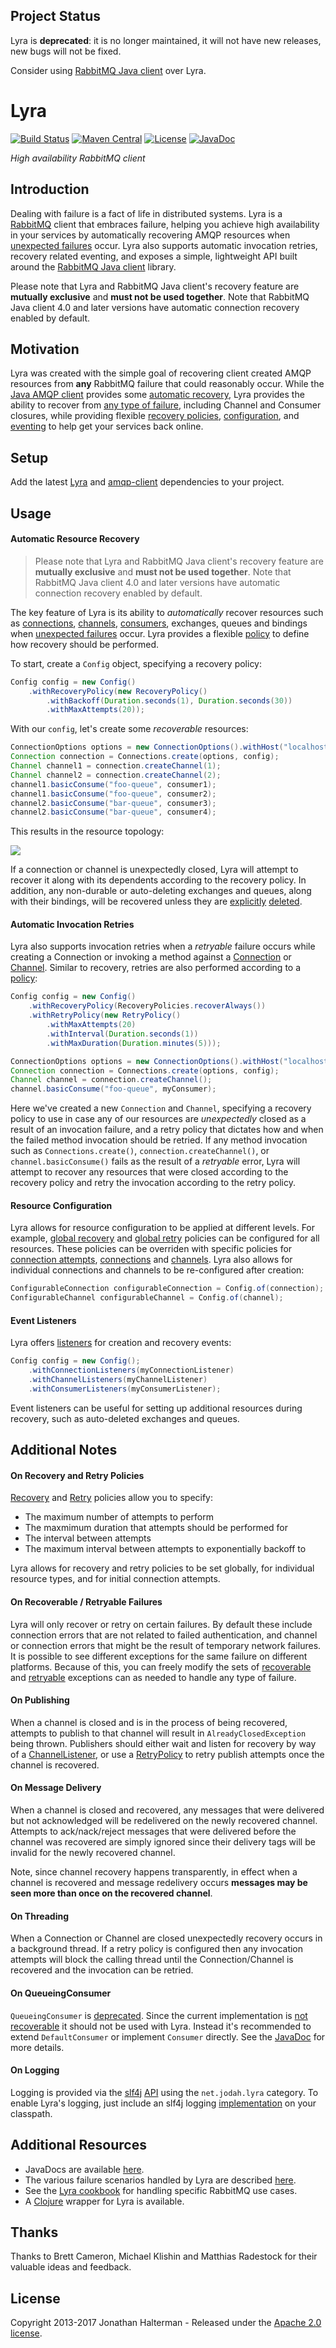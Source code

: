 ## Project Status

Lyra is **deprecated**: it is no longer maintained, it will not have new releases, new bugs will not be fixed.

Consider using [RabbitMQ Java client][java-client] over Lyra.

# Lyra

[![Build Status](https://github.com/jhalterman/lyra/workflows/build/badge.svg)](https://github.com/jhalterman/lyra/actions)
[![Maven Central](https://img.shields.io/maven-central/v/net.jodah/lyra.svg?maxAge=60&colorB=53C92E)](https://maven-badges.herokuapp.com/maven-central/net.jodah/lyra)
[![License](http://img.shields.io/:license-apache-brightgreen.svg)](http://www.apache.org/licenses/LICENSE-2.0.html)
[![JavaDoc](https://img.shields.io/maven-central/v/net.jodah/lyra.svg?maxAge=60&label=javadoc&color=blue)](https://jodah.net/lyra/javadoc/)

*High availability RabbitMQ client*

## Introduction

Dealing with failure is a fact of life in distributed systems. Lyra is a [RabbitMQ](http://www.rabbitmq.com/) client that embraces failure, helping you achieve high availability in your services by automatically recovering AMQP resources when [unexpected failures][failure-scenarios] occur. Lyra also supports automatic invocation retries, recovery related eventing, and exposes a simple, lightweight API built around the [RabbitMQ Java client][java-client] library.

Please note that Lyra and RabbitMQ Java client's recovery feature are **mutually exclusive** and **must not be used together**.
Note that RabbitMQ Java client 4.0 and later versions have automatic connection recovery enabled by default.

## Motivation

Lyra was created with the simple goal of recovering client created AMQP resources from **any** RabbitMQ failure that could reasonably occur. While the [Java AMQP client][java-client] provides some [automatic recovery](http://www.rabbitmq.com/api-guide.html#recovery), Lyra provides the ability to recover from [any type of failure][failure-scenarios], including Channel and Consumer closures, while providing flexible [recovery policies][recovery-policy], [configuration][config], and [eventing] to help get your services back online.

## Setup

Add the latest [Lyra](http://search.maven.org/#search%7Cga%7C1%7Cg%3A%22net.jodah%22%20a%3A%22lyra%22) and [amqp-client] dependencies to your project.

## Usage

#### Automatic Resource Recovery

> Please note that Lyra and RabbitMQ Java client's recovery feature are **mutually exclusive** and **must not be used together**.
> Note that RabbitMQ Java client 4.0 and later versions have automatic connection recovery enabled by default.

The key feature of Lyra is its ability to *automatically* recover resources such as [connections][Connection], [channels][Channel], [consumers][Consumer], exchanges, queues and bindings when [unexpected failures][failure-scenarios] occur. Lyra provides a flexible [policy][recovery-policy] to define how recovery should be performed.

To start, create a `Config` object, specifying a recovery policy:

```java
Config config = new Config()
	.withRecoveryPolicy(new RecoveryPolicy()
	    .withBackoff(Duration.seconds(1), Duration.seconds(30))
	    .withMaxAttempts(20));
```

With our `config`, let's create some *recoverable* resources:

```java
ConnectionOptions options = new ConnectionOptions().withHost("localhost");
Connection connection = Connections.create(options, config);
Channel channel1 = connection.createChannel(1);
Channel channel2 = connection.createChannel(2);
channel1.basicConsume("foo-queue", consumer1);
channel1.basicConsume("foo-queue", consumer2);
channel2.basicConsume("bar-queue", consumer3);
channel2.basicConsume("bar-queue", consumer4);
```

This results in the resource topology:

<img src="https://raw.github.com/jhalterman/lyra/gh-pages/assets/img/rabbit-graph.png"/>

If a connection or channel is unexpectedly closed, Lyra will attempt to recover it along with its dependents according to the recovery policy. In addition, any non-durable or auto-deleting exchanges and queues, along with their bindings, will be recovered unless they are [explicitly][exchange-deletion] [deleted][queue-deletion].

#### Automatic Invocation Retries

Lyra also supports invocation retries when a *retryable* failure occurs while creating a Connection or invoking a method against a [Connection] or [Channel]. Similar to recovery, retries are also performed according to a [policy][retry-policy]:

```java
Config config = new Config()
	.withRecoveryPolicy(RecoveryPolicies.recoverAlways())
	.withRetryPolicy(new RetryPolicy()
		.withMaxAttempts(20)
		.withInterval(Duration.seconds(1))
		.withMaxDuration(Duration.minutes(5)));

ConnectionOptions options = new ConnectionOptions().withHost("localhost");
Connection connection = Connections.create(options, config);
Channel channel = connection.createChannel();
channel.basicConsume("foo-queue", myConsumer);
```

Here we've created a new `Connection` and `Channel`, specifying a recovery policy to use in case any of our resources are *unexpectedly* closed as a result of an invocation failure, and a retry policy that dictates how and when the failed method invocation should be retried. If any method invocation such as `Connections.create()`, `connection.createChannel()`, or `channel.basicConsume()` fails as the result of a *retryable* error, Lyra will attempt to recover any resources that were closed according to the recovery policy and retry the invocation according to the retry policy.

#### Resource Configuration

Lyra allows for resource configuration to be applied at different levels. For example, [global recovery][global-recovery] and [global retry][global-retry] policies can be configured for all resources. These policies can be overriden with specific policies for [connection attempts][connect-retry], [connections][connection-config] and [channels][channel-config]. Lyra also allows for individual connections and channels to be re-configured after creation:

```java
ConfigurableConnection configurableConnection = Config.of(connection);
ConfigurableChannel configurableChannel = Config.of(channel);
```

#### Event Listeners

Lyra offers [listeners](http://jodah.net/lyra/javadoc/net/jodah/lyra/event/package-summary.html) for creation and recovery events:

```java
Config config = new Config();
	.withConnectionListeners(myConnectionListener)
	.withChannelListeners(myChannelListener)
	.withConsumerListeners(myConsumerListener);
```

Event listeners can be useful for setting up additional resources during recovery, such as auto-deleted exchanges and queues.


## Additional Notes

#### On Recovery and Retry Policies

[Recovery][recovery-policy] and [Retry][retry-policy] policies allow you to specify:

* The maximum number of attempts to perform
* The maxmimum duration that attempts should be performed for
* The interval between attempts
* The maximum interval between attempts to exponentially backoff to

Lyra allows for recovery and retry policies to be set globally, for individual resource types, and for initial connection attempts.

#### On Recoverable / Retryable Failures

Lyra will only recover or retry on certain failures. By default these include connection errors that are not related to failed authentication, and channel or connection errors that might be the result of temporary network failures. It is possible to see different exceptions for the same failure on different platforms. Because of this, you can freely modify the sets of [recoverable][recoverable-exceptions] and [retryable][retryable-exceptions] exceptions can as needed to handle any type of failure.

#### On Publishing

When a channel is closed and is in the process of being recovered, attempts to publish to that channel will result in `AlreadyClosedException` being thrown. Publishers should either wait and listen for recovery by way of a [ChannelListener][channel-listener], or use a [RetryPolicy][retry-policy] to retry publish attempts once the channel is recovered. 

#### On Message Delivery

When a channel is closed and recovered, any messages that were delivered but not acknowledged will be redelivered on the newly recovered channel. Attempts to ack/nack/reject messages that were delivered before the channel was recovered are simply ignored since their delivery tags will be invalid for the newly recovered channel. 

Note, since channel recovery happens transparently, in effect when a channel is recovered and message redelivery occurs **messages may be seen more than once on the recovered channel**.

#### On Threading

When a Connection or Channel are closed unexpectedly recovery occurs in a background thread. If a retry policy is configured then any invocation attempts will block the calling thread until the Connection/Channel is recovered and the invocation can be retried.

#### On QueueingConsumer

`QueueingConsumer` is [deprecated][queueing-consumer-javadoc]. Since the current implementation is [not recoverable](https://github.com/rabbitmq/rabbitmq-java-client/blob/master/src/com/rabbitmq/client/QueueingConsumer.java#L198) it should not be used with Lyra. Instead it's recommended to extend `DefaultConsumer` or implement `Consumer` directly. See the [JavaDoc][queueing-consumer-javadoc] for more details.

#### On Logging

Logging is provided via the [slf4j](http://www.slf4j.org/) [API](http://www.slf4j.org/apidocs/index.html) using the `net.jodah.lyra` category. To enable Lyra's logging, just include an slf4j logging [implementation](http://www.slf4j.org/manual.html#swapping) on your classpath.

## Additional Resources

* JavaDocs are available [here](https://jodah.net/lyra/javadoc).
* The various failure scenarios handled by Lyra are described [here][failure-scenarios].
* See the [Lyra cookbook][cookbook] for handling specific RabbitMQ use cases.
* A [Clojure][kithara] wrapper for Lyra is available.

## Thanks

Thanks to Brett Cameron, Michael Klishin and Matthias Radestock for their valuable ideas and feedback.

## License

Copyright 2013-2017 Jonathan Halterman - Released under the [Apache 2.0 license](http://www.apache.org/licenses/LICENSE-2.0.html).

[java-client]: http://www.rabbitmq.com/java-client.html
[Connection]: http://www.rabbitmq.com/releases/rabbitmq-java-client/current-javadoc/com/rabbitmq/client/Connection.html
[Channel]: http://www.rabbitmq.com/releases/rabbitmq-java-client/current-javadoc/com/rabbitmq/client/Channel.html
[Consumer]: http://www.rabbitmq.com/releases/rabbitmq-java-client/current-javadoc/com/rabbitmq/client/Consumer.html
[amqp-client]: http://search.maven.org/#search%7Cga%7C1%7Ca%3A%22amqp-client%22
[before-consumer-recovery]: http://jodah.net/lyra/javadoc/net/jodah/lyra/event/ConsumerListener.html#onBeforeRecovery(com.rabbitmq.client.Consumer%2C%20com.rabbitmq.client.Channel)
[connect-retry]: http://jodah.net/lyra/javadoc/net/jodah/lyra/config/Config.html#withConnectRetryPolicy-net.jodah.lyra.config.RetryPolicy-
[global-recovery]: http://jodah.net/lyra/javadoc/net/jodah/lyra/config/Config.html#withRecoveryPolicy-net.jodah.lyra.config.RecoveryPolicy-
[global-retry]: http://jodah.net/lyra/javadoc/net/jodah/lyra/config/Config.html#withRetryPolicy-net.jodah.lyra.config.RetryPolicy-
[config]: http://jodah.net/lyra/javadoc/net/jodah/lyra/config/Config.html
[channel-listener]: http://jodah.net/lyra/javadoc/net/jodah/lyra/event/ChannelListener.html
[connection-config]: http://jodah.net/lyra/javadoc/net/jodah/lyra/config/ConnectionConfig.html
[channel-config]: http://jodah.net/lyra/javadoc/net/jodah/lyra/config/ChannelConfig.html
[consumer-config]: http://jodah.net/lyra/javadoc/net/jodah/lyra/config/ConsumerConfig.html
[recovery-policy]: http://jodah.net/lyra/javadoc/net/jodah/lyra/config/RecoveryPolicy.html
[retry-policy]: http://jodah.net/lyra/javadoc/net/jodah/lyra/config/RetryPolicy.html
[eventing]: http://jodah.net/lyra/javadoc/net/jodah/lyra/event/package-summary.html
[cookbook]: https://github.com/jhalterman/lyra/wiki/Lyra-Cookbook
[failure-scenarios]: https://github.com/jhalterman/lyra/wiki/Failure-Scenarios
[queueing-consumer-javadoc]: http://www.rabbitmq.com/releases/rabbitmq-java-client/v3.3.1/rabbitmq-java-client-javadoc-3.3.1/com/rabbitmq/client/QueueingConsumer.html
[recoverable-exceptions]: http://jodah.net/lyra/javadoc/net/jodah/lyra/config/Config.html#getRecoverableExceptions--
[retryable-exceptions]: http://jodah.net/lyra/javadoc/net/jodah/lyra/config/Config.html#getRetryableExceptions--
[exchange-deletion]: http://www.rabbitmq.com/releases/rabbitmq-java-client/current-javadoc/com/rabbitmq/client/Channel.html#exchangeDelete(java.lang.String)
[queue-deletion]: http://www.rabbitmq.com/releases/rabbitmq-java-client/current-javadoc/com/rabbitmq/client/Channel.html#queueDelete(java.lang.String)
[kithara]: https://github.com/xsc/kithara
[maven]: https://maven-badges.herokuapp.com/maven-central/net.jodah/lyra
